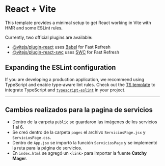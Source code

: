 # React + Vite

This template provides a minimal setup to get React working in Vite with HMR and some ESLint rules.

Currently, two official plugins are available:

- [@vitejs/plugin-react](https://github.com/vitejs/vite-plugin-react/blob/main/packages/plugin-react/README.md) uses [Babel](https://babeljs.io/) for Fast Refresh
- [@vitejs/plugin-react-swc](https://github.com/vitejs/vite-plugin-react-swc) uses [SWC](https://swc.rs/) for Fast Refresh

## Expanding the ESLint configuration

If you are developing a production application, we recommend using TypeScript and enable type-aware lint rules. Check out the [TS template](https://github.com/vitejs/vite/tree/main/packages/create-vite/template-react-ts) to integrate TypeScript and [`typescript-eslint`](https://typescript-eslint.io) in your project.

---

## Cambios realizados para la pagina de servicios

- Dentro de la carpeta `public` se guardaron las imágenes de los servicios 1 al 6.
- Se creó dentro de la carpeta `pages` el archivo `ServiciosPage.jsx` y `ServiciosPage.css`.
- Dentro de `App.jsx` se importó la función `ServiciosPage` y se implementó la ruta para la página de servicios.
- En `index.html` se agregó un `<link>` para importar la fuente **Catchy Mager**.
